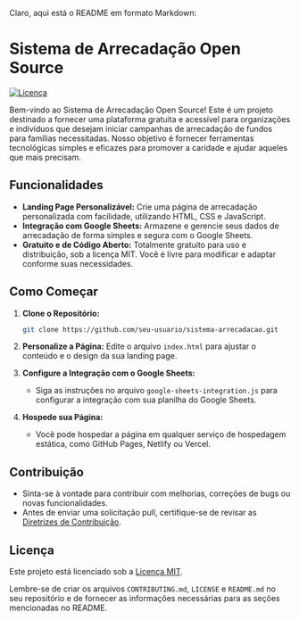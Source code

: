 Claro, aqui está o README em formato Markdown:

# Sistema de Arrecadação Open Source

[![Licença](https://img.shields.io/badge/Licença-MIT-blue.svg)](https://opensource.org/licenses/MIT)

Bem-vindo ao Sistema de Arrecadação Open Source! Este é um projeto destinado a fornecer uma plataforma gratuita e acessível para organizações e indivíduos que desejam iniciar campanhas de arrecadação de fundos para famílias necessitadas. Nosso objetivo é fornecer ferramentas tecnológicas simples e eficazes para promover a caridade e ajudar aqueles que mais precisam.

## Funcionalidades

- **Landing Page Personalizável:** Crie uma página de arrecadação personalizada com facilidade, utilizando HTML, CSS e JavaScript.
- **Integração com Google Sheets:** Armazene e gerencie seus dados de arrecadação de forma simples e segura com o Google Sheets.
- **Gratuito e de Código Aberto:** Totalmente gratuito para uso e distribuição, sob a licença MIT. Você é livre para modificar e adaptar conforme suas necessidades.

## Como Começar

1. **Clone o Repositório:**
   ```bash
   git clone https://github.com/seu-usuario/sistema-arrecadacao.git
   ```

2. **Personalize a Página:**
   Edite o arquivo `index.html` para ajustar o conteúdo e o design da sua landing page.

3. **Configure a Integração com o Google Sheets:**
   - Siga as instruções no arquivo `google-sheets-integration.js` para configurar a integração com sua planilha do Google Sheets.

4. **Hospede sua Página:**
   - Você pode hospedar a página em qualquer serviço de hospedagem estática, como GitHub Pages, Netlify ou Vercel.

## Contribuição

- Sinta-se à vontade para contribuir com melhorias, correções de bugs ou novas funcionalidades.
- Antes de enviar uma solicitação pull, certifique-se de revisar as [Diretrizes de Contribuição](CONTRIBUTING.md).

## Licença

Este projeto está licenciado sob a [Licença MIT](LICENSE).

Lembre-se de criar os arquivos `CONTRIBUTING.md`, `LICENSE` e `README.md` no seu repositório e de fornecer as informações necessárias para as seções mencionadas no README.
